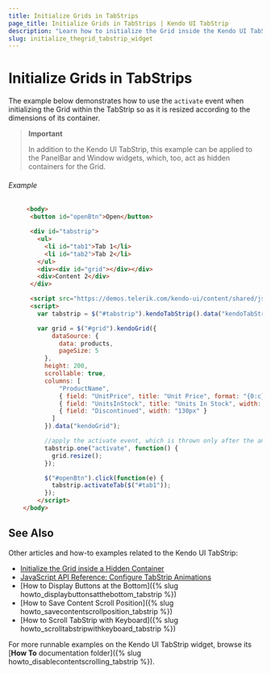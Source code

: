 ```yaml
---
title: Initialize Grids in TabStrips
page_title: Initialize Grids in TabStrips | Kendo UI TabStrip
description: "Learn how to initialize the Grid inside the Kendo UI TabStrip by resizing it according to the dimensions of its container."
slug: initialize_thegrid_tabstrip_widget
---
```


# Initialize Grids in TabStrips

The example below demonstrates how to use the `activate` event when initializing the Grid within the TabStrip so as it is resized according to the dimensions of its container.

> **Important**  
>
> In addition to the Kendo UI TabStrip, this example can be applied to the PanelBar and Window widgets, which, too, act as hidden containers for the Grid.

###### Example

```html
     <body>
      <button id="openBtn">Open</button>

      <div id="tabstrip">
        <ul>
          <li id="tab1">Tab 1</li>
          <li id="tab2">Tab 2</li>
        </ul>
        <div><div id="grid"></div></div>
        <div>Content 2</div>
      </div>

      <script src="https://demos.telerik.com/kendo-ui/content/shared/js/products.js"></script>
      <script>
        var tabstrip = $("#tabstrip").kendoTabStrip().data("kendoTabStrip");

        var grid = $("#grid").kendoGrid({
            dataSource: {
              data: products,
              pageSize: 5
          },
          height: 200,
          scrollable: true,
          columns: [
              "ProductName",
              { field: "UnitPrice", title: "Unit Price", format: "{0:c}", width: "130px" },
              { field: "UnitsInStock", title: "Units In Stock", width: "130px" },
              { field: "Discontinued", width: "130px" }
            ]
          }).data("kendoGrid");

          //apply the activate event, which is thrown only after the animation is played out
          tabstrip.one("activate", function() {
          	grid.resize();
          });

          $("#openBtn").click(function(e) {
          	tabstrip.activateTab($("#tab1"));
          });
        </script>
    </body>
```

## See Also

Other articles and how-to examples related to the Kendo UI TabStrip:

* [Initialize the Grid inside a Hidden Container](/web/grid/appearance#initialize-the-grid-inside-a-hidden-container)    
* [JavaScript API Reference: Configure TabStrip Animations](/api/javascript/ui/tabstrip#configuration-animation)
* [How to Display Buttons at the Bottom]({% slug howto_displaybuttonsatthebottom_tabstrip %})
* [How to Save Content Scroll Position]({% slug howto_savecontentscrollposition_tabstrip %})
* [How to Scroll TabStrip with Keyboard]({% slug howto_scrolltabstripwithkeyboard_tabstrip %})

For more runnable examples on the Kendo UI TabStrip widget, browse its [**How To** documentation folder]({% slug howto_disablecontentscrolling_tabstrip %}).

